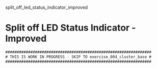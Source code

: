 split_off_led_status_indicator_improved

# Split off LED Status Indicator - Improved

```scala
################################################################
# THIS IS WORK IN PROGRESS - SKIP TO exercise_004_cluster_base #
################################################################
```
